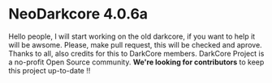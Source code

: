 NeoDarkcore 4.0.6a
========
Hello people, I will start working on the old darkcore, if you want to help it will be awsome.
Please, make pull request, this will be checked and aprove.
Thanks to all, also credits for this to DarkCore members.
DarkCore Project is a no-profit Open Source community. **We're looking for contributors** to keep this project up-to-date !!
